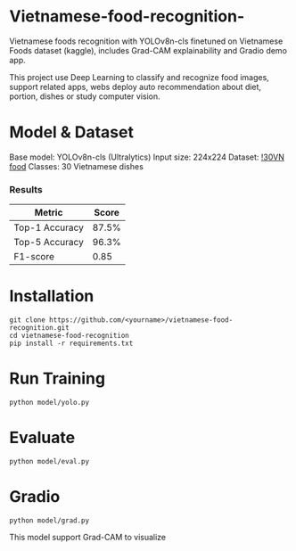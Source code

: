 # Vietnamese-food-recognition-

Vietnamese foods recognition  with YOLOv8n-cls finetuned on Vietnamese Foods dataset (kaggle), includes Grad-CAM explainability and Gradio demo app.

This project use Deep Learning to classify and recognize food images, support related apps, webs deploy auto recommendation about diet, portion, dishes or study computer vision.

# Model & Dataset

Base model: YOLOv8n-cls (Ultralytics)
Input size: 224x224
Dataset: [!30VN food](https://www.kaggle.com/datasets/quandang/vietnamese-foods)
Classes: 30 Vietnamese dishes
### Results
| Metric | Score |
|--------|--------|
| Top-1 Accuracy | 87.5% |
| Top-5 Accuracy | 96.3% |
| F1-score | 0.85 |

# Installation
```
git clone https://github.com/<yourname>/vietnamese-food-recognition.git
cd vietnamese-food-recognition
pip install -r requirements.txt
```

# Run Training

```
python model/yolo.py
```

# Evaluate

```
python model/eval.py
```

# Gradio

```
python model/grad.py
```

This model support Grad-CAM to visualize 
